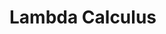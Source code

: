 # Lambda Calculus

<!---
Local Variables:
mode: outline
coding: iso-latin-1
outline-regexp: "#+"
End:
-->
